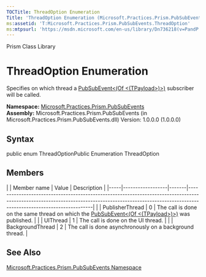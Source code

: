```yaml
---
TOCTitle: ThreadOption Enumeration
Title: 'ThreadOption Enumeration (Microsoft.Practices.Prism.PubSubEvents)'
ms:assetid: 'T:Microsoft.Practices.Prism.PubSubEvents.ThreadOption'
ms:mtpsurl: 'https://msdn.microsoft.com/en-us/library/Dn736218(v=PandP.50)'
---
```


Prism Class Library

ThreadOption Enumeration
========================

Specifies on which thread a [PubSubEvent&lt;(Of &lt;(TPayload&gt;)&gt;)](https://msdn.microsoft.com/t:microsoft.practices.prism.pubsubevents.pubsubevent%601) subscriber will be called.

**Namespace:** [Microsoft.Practices.Prism.PubSubEvents](https://msdn.microsoft.com/n:microsoft.practices.prism.pubsubevents)
**Assembly:** Microsoft.Practices.Prism.PubSubEvents (in Microsoft.Practices.Prism.PubSubEvents.dll) Version: 1.0.0.0 (1.0.0.0)

## Syntax


<span id="syntaxToggle"></span>public enum ThreadOptionPublic Enumeration ThreadOption

Members
-------

<span id="membersToggle"></span>
|     | Member name      | Value | Description                                                                                                                                                                                       |
|-----|------------------|-------|---------------------------------------------------------------------------------------------------------------------------------------------------------------------------------------------------|
|     | PublisherThread  | 0     | The call is done on the same thread on which the [PubSubEvent&lt;(Of &lt;(TPayload&gt;)&gt;)](https://msdn.microsoft.com/t:microsoft.practices.prism.pubsubevents.pubsubevent%601) was published. |
|     | UIThread         | 1     | The call is done on the UI thread.                                                                                                                                                                |
|     | BackgroundThread | 2     | The call is done asynchronously on a background thread.                                                                                                                                           |

See Also
--------


[Microsoft.Practices.Prism.PubSubEvents Namespace](https://msdn.microsoft.com/n:microsoft.practices.prism.pubsubevents)
